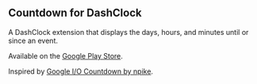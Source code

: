 Countdown for DashClock
-

A DashClock extension that displays the days, hours, and minutes until or since an event.

Available on the [Google Play Store](https://play.google.com/store/apps/details?id=com.cr5315.cfdc).

Inspired by [Google I/O Countdown by npike](https://github.com/npike/io13-countdown-dashclock).